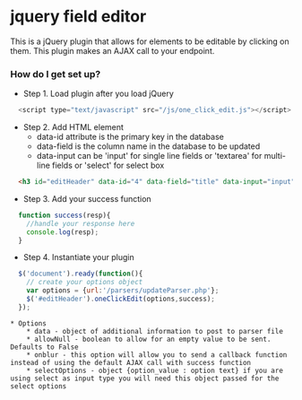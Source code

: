 # jquery field editor

This is a jQuery plugin that allows for elements to be editable by clicking on them. This
plugin makes an AJAX call to your endpoint.


### How do I get set up? ###

* Step 1. Load plugin after you load jQuery

```javascript
  <script type="text/javascript" src="/js/one_click_edit.js"></script>
```

* Step 2. Add HTML element
    * data-id attribute is the primary key in the database
    * data-field is the column name in the database to be updated
    * data-input can be 'input' for single line fields or 'textarea' for multi-line fields or 'select' for select box

```html
  <h3 id="editHeader" data-id="4" data-field="title" data-input="input">Starting Text</h3>
```

* Step 3. Add your success function

```javascript
  function success(resp){
    //handle your response here
    console.log(resp);
  }
```

* Step 4. Instantiate your plugin

```javascript
  $('document').ready(function(){
    // create your options object
    var options = {url:'/parsers/updateParser.php'};
    $('#editHeader').oneClickEdit(options,success);
  });
```

    * Options
        * data - object of additional information to post to parser file
        * allowNull - boolean to allow for an empty value to be sent. Defaults to False
        * onblur - this option will allow you to send a callback function instead of using the default AJAX call with success function
        * selectOptions - object {option_value : option text} if you are using select as input type you will need this object passed for the select options